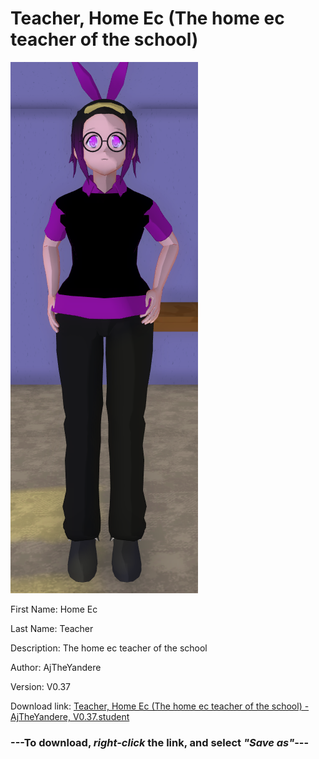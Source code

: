# Teacher, Home Ec (The home ec teacher of the school)

<img src = "https://raw.githubusercontent.com/Arbiter1223/Daigaku-Gurashi-Custom-Students/master/Students/Files/Teacher%2C%20Home%20Ec%20(The%20home%20ec%20teacher%20of%20the%20school).png">

First Name: Home Ec

Last Name: Teacher

Description: The home ec teacher of the school

Author: AjTheYandere

Version: V0.37

Download link: <a href="https://raw.githubusercontent.com/Arbiter1223/Daigaku-Gurashi-Custom-Students/master/Students/Files/Teacher%2C%20Home%20Ec%20(The%20home%20ec%20teacher%20of%20the%20school)%20-%20AjTheYandere%2C%20V0.37.student">Teacher, Home Ec (The home ec teacher of the school) - AjTheYandere, V0.37.student</a>

### ---**To download, _right-click_ the link, and select _"Save as"_**---
